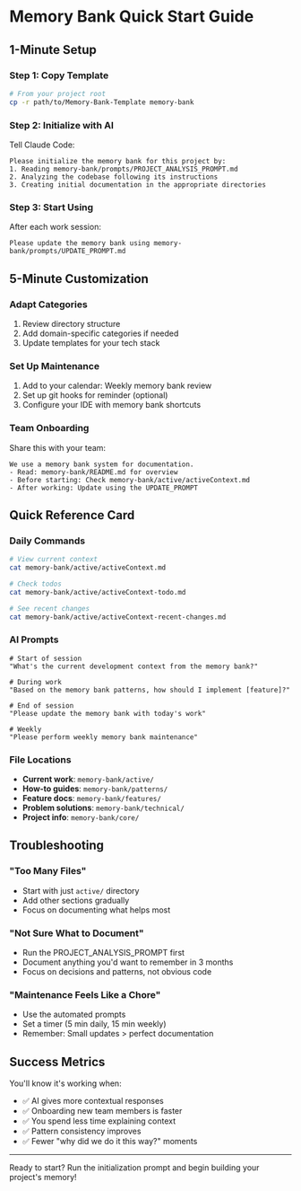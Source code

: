 # Memory Bank Quick Start Guide

## 1-Minute Setup

### Step 1: Copy Template
```bash
# From your project root
cp -r path/to/Memory-Bank-Template memory-bank
```

### Step 2: Initialize with AI
Tell Claude Code:
```
Please initialize the memory bank for this project by:
1. Reading memory-bank/prompts/PROJECT_ANALYSIS_PROMPT.md
2. Analyzing the codebase following its instructions
3. Creating initial documentation in the appropriate directories
```

### Step 3: Start Using
After each work session:
```
Please update the memory bank using memory-bank/prompts/UPDATE_PROMPT.md
```

## 5-Minute Customization

### Adapt Categories
1. Review directory structure
2. Add domain-specific categories if needed
3. Update templates for your tech stack

### Set Up Maintenance
1. Add to your calendar: Weekly memory bank review
2. Set up git hooks for reminder (optional)
3. Configure your IDE with memory bank shortcuts

### Team Onboarding
Share this with your team:
```
We use a memory bank system for documentation.
- Read: memory-bank/README.md for overview
- Before starting: Check memory-bank/active/activeContext.md
- After working: Update using the UPDATE_PROMPT
```

## Quick Reference Card

### Daily Commands
```bash
# View current context
cat memory-bank/active/activeContext.md

# Check todos
cat memory-bank/active/activeContext-todo.md

# See recent changes
cat memory-bank/active/activeContext-recent-changes.md
```

### AI Prompts
```
# Start of session
"What's the current development context from the memory bank?"

# During work
"Based on the memory bank patterns, how should I implement [feature]?"

# End of session
"Please update the memory bank with today's work"

# Weekly
"Please perform weekly memory bank maintenance"
```

### File Locations
- **Current work**: `memory-bank/active/`
- **How-to guides**: `memory-bank/patterns/`
- **Feature docs**: `memory-bank/features/`
- **Problem solutions**: `memory-bank/technical/`
- **Project info**: `memory-bank/core/`

## Troubleshooting

### "Too Many Files"
- Start with just `active/` directory
- Add other sections gradually
- Focus on documenting what helps most

### "Not Sure What to Document"
- Run the PROJECT_ANALYSIS_PROMPT first
- Document anything you'd want to remember in 3 months
- Focus on decisions and patterns, not obvious code

### "Maintenance Feels Like a Chore"
- Use the automated prompts
- Set a timer (5 min daily, 15 min weekly)
- Remember: Small updates > perfect documentation

## Success Metrics

You'll know it's working when:
- ✅ AI gives more contextual responses
- ✅ Onboarding new team members is faster
- ✅ You spend less time explaining context
- ✅ Pattern consistency improves
- ✅ Fewer "why did we do it this way?" moments

---

Ready to start? Run the initialization prompt and begin building your project's memory!